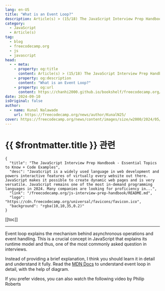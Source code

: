 ```yaml
---
lang: en-US
title: "What is an Event Loop?"
description: Article(s) > (15/18) The JavaScript Interview Prep Handbook - Essential Topics to Know + Code Examples
category: 
  - JavaScript
  - Article(s)
tag: 
  - blog
  - freecodecamp.org
  - js
  - javascript
head:
  - - meta:
    - property: og:title
      content: Article(s) > (15/18) The JavaScript Interview Prep Handbook - Essential Topics to Know + Code Examples
    - property: og:description
      content: "What is an Event Loop?"
    - property: og:url
      content: https://chanhi2000.github.io/bookshelf/freecodecamp.org/js-interview-prep-handbook/what-is-an-event-loop.html
date: 2024-09-10
isOriginal: false
author:
  - name: Kunal Nalawade
    url: https://freecodecamp.org/news/author/KunalN25/
cover: https://freecodecamp.org/news/content/images/size/w2000/2024/05/JavaScript-Interview-Prep-Cover.png
---
```


# {{ $frontmatter.title }} 관련

```component VPCard
{
  "title": "The JavaScript Interview Prep Handbook - Essential Topics to Know + Code Examples",
  "desc": "JavaScript is a widely used language in web development and powers interactive features of virtually every website out there. JavaScript makes it possible to create dynamic web pages and is very versatile. JavaScript remains one of the most in-demand programming languages in 2024. Many companies are looking for proficiency in...",
  "link": "/freecodecamp.org/js-interview-prep-handbook/README.md",
  "logo": "https://cdn.freecodecamp.org/universal/favicons/favicon.ico",
  "background": "rgba(10,10,35,0.2)"
}
```

[[toc]]

---

<SiteInfo
  name="The JavaScript Interview Prep Handbook - Essential Topics to Know + Code Examples"
  desc="JavaScript is a widely used language in web development and powers interactive features of virtually every website out there. JavaScript makes it possible to create dynamic web pages and is very versatile. JavaScript remains one of the most in-demand programming languages in 2024. Many companies are looking for proficiency in..."
  url="https://freecodecamp.org/news/js-interview-prep-handbook#heading-what-is-an-event-loop"
  logo="https://cdn.freecodecamp.org/universal/favicons/favicon.ico"
  preview="https://freecodecamp.org/news/content/images/size/w2000/2024/05/JavaScript-Interview-Prep-Cover.png"/>

Event loop explains the mechanism behind asynchronous operations and event handling. This is a crucial concept in JavaScript that explains its runtime model and thus, one of the most commonly asked question in interviews.

Instead of providing a brief explanation, I think you should learn it in detail and understand it fully. Read the [<VPIcon icon="fa-brands fa-firefox"/>MDN Docs](https://developer.mozilla.org/en-US/docs/Web/JavaScript/Event_loop) to understand event loop in detail, with the help of diagram.

If you prefer videos, you can also watch the following video by Philip Roberts

<VidStack src="youtube/8aGhZQkoFbQ" />
